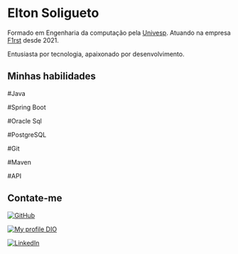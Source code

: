 # Elton Soligueto

Formado em Engenharia da computação pela [Univesp](https://univesp.br/).
Atuando na empresa [F1rst](https://www.f1rst.com.br/first/) desde 2021.

Entusiasta por tecnologia, apaixonado por desenvolvimento.

## Minhas habilidades

#Java

#Spring Boot

#Oracle Sql

#PostgreSQL

#Git

#Maven

#API

## Contate-me

[![GitHub](https://img.shields.io/badge/GitHub-000?style=for-the-badge&logo=github&logoColor=30A3DC)](https://github.com/soligueto)

[![My profile DIO](https://img.shields.io/badge/Profile%20DIO-30A3DC?style=for-the-badge)](https://www.dio.me/users/elton_soligueto)

[![LinkedIn](https://img.shields.io/badge/LinkedIn-0077B5?style=for-the-badge&logo=linkedin&logoColor=white)](https://www.linkedin.com/in/elton-soligueto-676391138)
